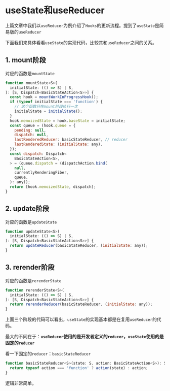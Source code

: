 # useState和useReducer

上篇文章中我们以`useReducer`为例介绍了`Hooks`的更新流程。提到了`useState`是简易版的`useReducer`

下面我们来具体看看`useState`的实现代码，比较其和`useReducer`之间的关系。

## 1. mount阶段

对应的函数是`mountState`

```javascript
function mountState<S>(
  initialState: (() => S) | S,
): [S, Dispatch<BasicStateAction<S>>] {
  const hook = mountWorkInProgressHook();
  if (typeof initialState === 'function') {
    // 这个函数只在mount阶段执行一次
    initialState = initialState();
  }
  hook.memoizedState = hook.baseState = initialState;
  const queue = (hook.queue = {
    pending: null,
    dispatch: null,
    lastRenderedReducer: basicStateReducer, // reducer
    lastRenderedState: (initialState: any),
  });
  const dispatch: Dispatch<
    BasicStateAction<S>,
  > = (queue.dispatch = (dispatchAction.bind(
    null,
    currentlyRenderingFiber,
    queue,
  ): any));
  return [hook.memoizedState, dispatch];
}
```

## 2. update阶段

对应的函数是`updateState`

```javascript
function updateState<S>(
  initialState: (() => S) | S,
): [S, Dispatch<BasicStateAction<S>>] {
  return updateReducer(basicStateReducer, (initialState: any));
}
```

## 3. rerender阶段

对应的函数是`rerenderState`

```javascript
function rerenderState<S>(
  initialState: (() => S) | S,
): [S, Dispatch<BasicStateAction<S>>] {
  return rerenderReducer(basicStateReducer, (initialState: any));
}
```

上面三个阶段的代码可以看出，`useState`的实现基本都是在复用`useReducer`的代码。

最大的不同在于：**`useReducer`使用的是开发者定义的`reducer`，`useState`使用的是固定的`reducer`**

看一下固定的`reducer`：`basicStateReducer`

```javascript
function basicStateReducer<S>(state: S, action: BasicStateAction<S>): S {
  return typeof action === 'function' ? action(state) : action;
}
```

逻辑非常简单。
